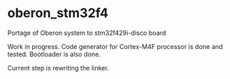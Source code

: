# oberon_stm32f4
Portage of Oberon system to stm32f429i-disco board


Work in progress.
Code generator for Cortex-M4F processor is done and tested.
Bootloader is also done.

Current step is rewriting the linker.
